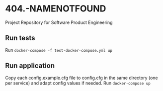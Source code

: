 # 404.-NAMENOTFOUND
Project Repository for Software Product Engineering

## Run tests
Run `docker-compose -f test-docker-compose.yml up`

## Run application
Copy each config.example.cfg file to config.cfg in the same directory (one per service) and adapt config values if needed.
Run `docker-compose up`
